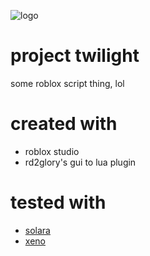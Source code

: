 ![logo](https://github.com/user-attachments/assets/2e60d86e-6e61-42cd-b51e-66479c4900eb)
# project twilight
some roblox script thing, lol

# created with
- roblox studio
- rd2glory's gui to lua plugin
  
# tested with
- [solara](https://getsolara.dev/)
- [xeno](https://discord.gg/getxeno)
